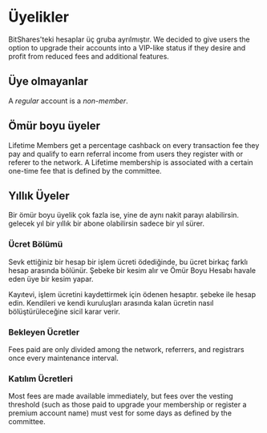 # Üyelikler

BitShares'teki hesaplar üç gruba ayrılmıştır. We decided to give users the option to upgrade their accounts into a VIP-like status if they desire and profit from reduced fees and additional features.

## Üye olmayanlar

A *regular* account is a *non-member*.

## Ömür boyu üyeler

Lifetime Members get a percentage cashback on every transaction fee they pay and qualify to earn referral income from users they register with or referer to the network. A Lifetime membership is associated with a certain one-time fee that is defined by the committee.

## Yıllık Üyeler

Bir ömür boyu üyelik çok fazla ise, yine de aynı nakit parayı alabilirsin. gelecek yıl bir yıllık bir abone olabilirsin sadece bir yıl sürer.

### Ücret Bölümü

Sevk ettiğiniz bir hesap bir işlem ücreti ödediğinde, bu ücret birkaç farklı hesap arasında bölünür. Şebeke bir kesim alır ve Ömür Boyu Hesabı havale eden üye bir kesim yapar.

Kayıtevi, işlem ücretini kaydettirmek için ödenen hesaptır. şebeke ile hesap edin. Kendileri ve kendi kuruluşları arasında kalan ücretin nasıl bölüştürüleceğine sicil karar verir.

### Bekleyen Ücretler

Fees paid are only divided among the network, referrers, and registrars once every maintenance interval.

### Katılım Ücretleri

Most fees are made available immediately, but fees over the vesting threshold (such as those paid to upgrade your membership or register a premium account name) must vest for some days as defined by the committee.